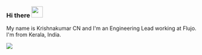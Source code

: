 ### Hi there <img src="https://raw.githubusercontent.com/MartinHeinz/MartinHeinz/master/wave.gif" width="30px">

My name is Krishnakumar CN and I'm an Engineering Lead working at Flujo. I'm from Kerala, India.

<a href="https://github.com/krishnakumarcn/krishnakumarcn">
  <img align="center" src="https://github-readme-stats.vercel.app/api/top-langs/?username=krishnakumarcn&title_color=ffffff&text_color=c9cacc&icon_color=2bbc8a&bg_color=1d1f21" />
</a>

<!--
**krishnakumarcn/krishnakumarcn** is a ✨ _special_ ✨ repository because its `README.md` (this file) appears on your GitHub profile.

Here are some ideas to get you started:

- 🔭 I’m currently working on ...
- 🌱 I’m currently learning ...
- 👯 I’m looking to collaborate on ...
- 🤔 I’m looking for help with ...
- 💬 Ask me about ...
- 📫 How to reach me: ...
- 😄 Pronouns: ...
- ⚡ Fun fact: ...
-->
